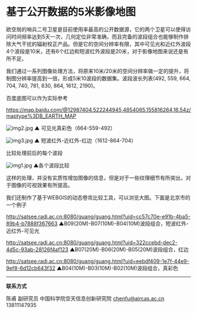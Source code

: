 # 基于公开数据的5米影像地图

欧空局的哨兵二号卫星是目前使用率最高的公开数据源，它的两个卫星可以使得访问时间频率达到5天一次，几何定位非常准确，而且完备的波段组合也能够制作排除大气干扰的辐射校正产品。但是它的空间分辨率有限，其中可见光和近红外波段4个波段是10米，还有6个红边和短波红外波段是20米，对于影像地图来说还是有所不足。

我们通过一系列图像处理方法，将原来10米/20米的空间分辨率做一定的提升，将制图分辨率提高到一倍，形成5米10波段的数据集。波段波长列表(492, 559, 664, 704, 740, 781, 830, 864, 1612, 2190)。

百度底图可以作为实际参考

https://map.baidu.com/@12987404.522244945,4854065.155816264,16.54z/maptype%3DB_EARTH_MAP



![img2.jpg](https://s2.loli.net/2022/09/03/4D6k2nHcjUaBlNP.jpg)
▲ 可见光真彩色（664-559-492）

![img3.jpg](https://s2.loli.net/2022/09/03/9qKlM6gbptzGixP.jpg)
▲ 短波红外-近红外-红边（1612-864-704）

比较处理前后的每个波段

![img1.jpg](https://s2.loli.net/2022/09/03/O8d4nbk9iFzMBRU.jpg)
▲各个波段比较

这样的处理，并没有实质性增加图像的信息，但是对于一些纹理细节有所突出，对于图像的可视效果有所提高。



我们还制作了基于WEBGIS的动态卷帘比较工具，可以浏览大图。下面是北京市的一个例子


http://satsee.radi.ac.cn:8080/guang/guang.html?uid=cc57c70e-e91b-4ba5-89b4-b7888f367663
▲B09(20M)-B07(10M)-B04(10M)波段组合，短波红外-近红外-可见光

http://satsee.radi.ac.cn:8080/guang/guang.html?uid=322ccebd-dec2-4d5c-93ab-28126f4af123
▲B07(20M)-B06(20M)-B05(20M)波段组合，红边

http://satsee.radi.ac.cn:8080/guang/guang.html?uid=eebdf409-1e7f-44e9-9ef8-6d12cb643f32
▲B04(10M)-B03(10M)-B02(10M)波段组合，真彩色


---

**联系方式**

陈甫 副研究员
中国科学院空天信息创新研究院
chenfu@aircas.ac.cn
13811147935

